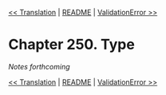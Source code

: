 [&lt;&lt; Translation](ch249-translation.md) | [README](README.md) | [ValidationError &gt;&gt;](ch251-validationerror.md)

# Chapter 250. Type

*Notes forthcoming*

[&lt;&lt; Translation](ch249-translation.md) | [README](README.md) | [ValidationError &gt;&gt;](ch251-validationerror.md)